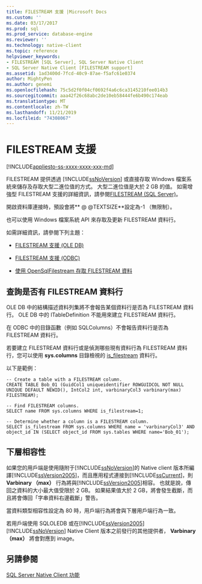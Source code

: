 ```yaml
---
title: FILESTREAM 支援 |Microsoft Docs
ms.custom: ''
ms.date: 03/17/2017
ms.prod: sql
ms.prod_service: database-engine
ms.reviewer: ''
ms.technology: native-client
ms.topic: reference
helpviewer_keywords:
- FILESTREAM [SQL Server], SQL Server Native Client
- SQL Server Native Client [FILESTREAM support]
ms.assetid: 1ad3400d-7fcd-40c9-87ae-f5afc61e0374
author: MightyPen
ms.author: genemi
ms.openlocfilehash: 75c5d2f0f04cf0692f4a6c6ca3145210fee014b3
ms.sourcegitcommit: aaa42f26c68abc2de10eb58444fe6b490c174eab
ms.translationtype: MT
ms.contentlocale: zh-TW
ms.lasthandoff: 11/21/2019
ms.locfileid: "74308067"
---
```

# <a name="filestream-support"></a>FILESTREAM 支援
[!INCLUDE[appliesto-ss-xxxx-xxxx-xxx-md](../../../includes/appliesto-ss-xxxx-xxxx-xxx-md.md)]

  FILESTREAM 提供透過 [!INCLUDE[ssNoVersion](../../../includes/ssnoversion-md.md)] 或直接存取 Windows 檔案系統來儲存及存取大型二進位值的方式。 大型二進位值是大於 2 GB 的值。 如需增強型 FILESTREAM 支援的詳細資訊，請參閱[FILESTREAM &#40;SQL Server&#41;](../../../relational-databases/blob/filestream-sql-server.md)。  
  
 開啟資料庫連接時，預設會將** \@ \@TEXTSIZE**設定為-1 （無限制）。  
  
 也可以使用 Windows 檔案系統 API 來存取及更新 FILESTREAM 資料行。  
  
 如需詳細資訊，請參閱下列主題：  
  
-   [FILESTREAM 支援 &#40;OLE DB&#41;](../../../relational-databases/native-client/ole-db/filestream-support-ole-db.md)  
  
-   [FILESTREAM 支援 &#40;ODBC&#41;](../../../relational-databases/native-client/odbc/filestream-support-odbc.md)  
  
-   [使用 OpenSqlFilestream 存取 FILESTREAM 資料](../../../relational-databases/blob/access-filestream-data-with-opensqlfilestream.md)  
  
## <a name="querying-for-filestream-columns"></a>查詢是否有 FILESTREAM 資料行  
 OLE DB 中的結構描述資料列集將不會報告某個資料行是否為 FILESTREAM 資料行。 OLE DB 中的 ITableDefinition 不能用來建立 FILESTREAM 資料行。  
  
 在 ODBC 中的目錄函數（例如 SQLColumns）不會報告資料行是否為 FILESTREAM 資料行。  
  
 若要建立 FILESTREAM 資料行或是偵測哪些現有資料行為 FILESTREAM 資料行，您可以使用 **sys.columns** 目錄檢視的 [is_filestream](../../../relational-databases/system-catalog-views/sys-columns-transact-sql.md) 資料行。  
  
 以下是範例：  
  
```  
-- Create a table with a FILESTREAM column.  
CREATE TABLE Bob_01 (GuidCol1 uniqueidentifier ROWGUIDCOL NOT NULL UNIQUE DEFAULT NEWID(), IntCol2 int, varbinaryCol3 varbinary(max) FILESTREAM);  
  
-- Find FILESTREAM columns.  
SELECT name FROM sys.columns WHERE is_filestream=1;  
  
-- Determine whether a column is a FILESTREAM column.  
SELECT is_filestream FROM sys.columns WHERE name = 'varbinaryCol3' AND object_id IN (SELECT object_id FROM sys.tables WHERE name='Bob_01');  
```  
  
## <a name="down-level-compatibility"></a>下層相容性  
 如果您的用戶端是使用隨附于[!INCLUDE[ssNoVersion](../../../includes/ssnoversion-md.md)]的 Native client 版本所編譯[!INCLUDE[ssVersion2005](../../../includes/ssversion2005-md.md)]，而且應用程式連接到[!INCLUDE[ssCurrent](../../../includes/sscurrent-md.md)]，則**Varbinary （max）** 行為將與[!INCLUDE[ssVersion2005](../../../includes/ssversion2005-md.md)]相容。 也就是說，傳回之資料的大小最大值受限於 2 GB。 如果結果值大於 2 GB，將會發生截斷，而且將會傳回「字串資料右邊截斷」警告。  
  
 當資料類型相容性設定為 80 時，用戶端行為將會與下層用戶端行為一致。  
  
 若用戶端使用 SQLOLEDB 或在[!INCLUDE[ssVersion2005](../../../includes/ssversion2005-md.md)] [!INCLUDE[ssNoVersion](../../../includes/ssnoversion-md.md)] Native Client 版本之前發行的其他提供者， **Varbinary （max）** 將會對應到 image。  
  
## <a name="see-also"></a>另請參閱  
 [SQL Server Native Client 功能](../../../relational-databases/native-client/features/sql-server-native-client-features.md)  
  
  
